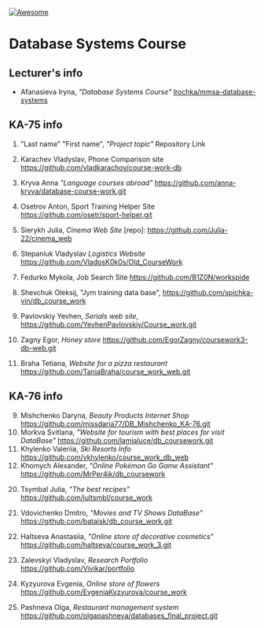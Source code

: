 [![Awesome][icon-awesome]][awesome]
&nbsp;&nbsp;&nbsp;&nbsp;&nbsp;&nbsp;

# Database Systems Course  

## Lecturer's info  

- Afanasieva Iryna, *"Database Systems Course"* [lrochka/mmsa-database-systems][mmsa-database-systems] 

## KA-75 info  
1. "Last name" "First name", *"Project topic"* Repository Link
4. Karachev Vladyslav, Phone Comparison site https://github.com/vladkarachov/course-work-db
5. Kryva Anna *"Language courses abroad"* https://github.com/anna-kryva/database-course-work.git
9. Osetrov Anton, Sport Training Helper Site https://github.com/osetr/sport-helper.git
13. Sierykh Julia, *Cinema Web Site* [repo]: https://github.com/Julia-22/cinema_web
16. Stepaniuk Vladyslav *Logistics Website* https://github.com/VladosK0k0s/Old_CourseWork
18. Fedurko Mykola, Job Search Site https://github.com/B1Z0N/workspide

19. Shevchuk Oleksij, "Jym training data base", https://github.com/spichka-vin/db_course_work
10. Pavlovskiy Yevhen, *Serials web site*, https://github.com/YevhenPavlovskiy/Course_work.git
3. Zagny Egor, *Honey store* https://github.com/EgorZagny/coursework3-db-web.git
2. Braha Tetiana, *Website for a pizza restaurant* https://github.com/TaniaBraha/course_work_web.git


## KA-76 info  
9. Mishchenko Daryna, *Beauty Products Internet Shop* https://github.com/missdaria77/DB_Mishchenko_KA-76.git  
1. Morkva Svitlana, *"Website for tourism with best places for visit DataBase"* https://github.com/lamialuce/db_coursework.git  
18. Khylenko Valeriia, *Ski Resorts Info* https://github.com/vkhylenko/course_work_db_web  
19. Khomych Alexander, *"Online Pokémon Go Game Assistant"* https://github.com/MrPer4ik/db_coursework  

[icon-awesome]: https://cdn.rawgit.com/sindresorhus/awesome/d7305f38d29fed78fa85652e3a63e154dd8e8829/media/badge.svg
[awesome]: https://github.com/sindresorhus/awesome
[mmsa-database-systems]: https://github.com/lrochka/mmsa-database-systems  

20. Tsymbal Julia, *"The best recipes"* https://github.com/jultsmbl/course_work
2. Vdovichenko Dmitro, *"Movies and TV Shows DataBase"* https://github.com/bataisk/db_course_work.git
3. Haltseva Anastasiia, *"Оnline store of decorative cosmetics"* https://github.com/haltseva/course_work_3.git

5. Zalevskyi Vladyslav, *Research Portfolio* https://github.com/Vivikar/portfolio  

7. Kyzyurova Evgenia, *Online store of flowers* https://github.com/EvgeniaKyzyurova/course_work  

9. Pashneva Olga, *Restaurant management system* https://github.com/olgapashneva/databases_final_project.git
  
